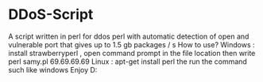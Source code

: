 # DDoS-Script
 A script written in perl for ddos perl with automatic detection of open and vulnerable port that gives up to 1.5 gb packages / s
How to use? 
Windows : install strawberryperl , open command prompt in the file location then write perl samy.pl 69.69.69.69
Linux : apt-get install perl the run the command such like windows
Enjoy D:
